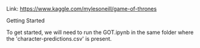 Link: https://www.kaggle.com/mylesoneill/game-of-thrones



Getting Started

To get started, we will need to run the GOT.ipynb in the same folder where the 'character-predictions.csv' is present.

